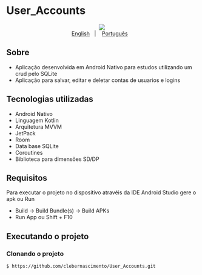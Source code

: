 # User_Accounts

<p align="center">
    <img src="https://github.com/clebernascimento/Chock_Norris/blob/master/app/src/main/res/drawable/chock_norriss.JPG"/>
    </br>
    <a href="readme_en.md">English</a>&nbsp;&nbsp;&nbsp;|&nbsp;&nbsp;&nbsp;
    <a href="readme.md">Português</a>&nbsp;&nbsp;&nbsp;
</p>

## Sobre
- Aplicação desenvolvida em Android Nativo para estudos utilizando um crud pelo SQLite
- Aplicação para salvar, editar e deletar contas de usuarios e logins

## Tecnologias utilizadas
- Android Nativo
- Linguagem Kotlin
- Arquitetura MVVM
- JetPack
- Room
- Data base SQLite
- Coroutines
- Biblioteca para dimensões SD/DP

## Requisitos
Para executar o projeto no dispositivo atravéis da IDE Android Studio gere o apk ou Run
- Build -> Build Bundle(s) -> Build APKs 
- Run App ou Shift + F10

## Executando o projeto
### Clonando o projeto
```bash
$ https://github.com/clebernascimento/User_Accounts.git
```
